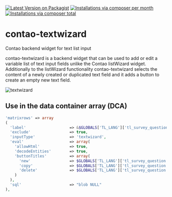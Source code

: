 [![Latest Version on Packagist](http://img.shields.io/packagist/v/hschottm/contao-textwizard.svg?style=flat)](https://packagist.org/packages/hschottm/contao-textwizard)
[![Installations via composer per month](http://img.shields.io/packagist/dm/hschottm/contao-textwizard.svg?style=flat)](https://packagist.org/packages/hschottm/contao-textwizard)
[![Installations via composer total](http://img.shields.io/packagist/dt/hschottm/contao-textwizard.svg?style=flat)](https://packagist.org/packages/hschottm/contao-textwizard)

# contao-textwizard
Contao backend widget for text list input

contao-textwizard is a backend widget that can be used to add or edit a variable list of text input fields unlike the Contao listWizard widget. Additionally to the listWizard functionality contao-textwizard selects the content of a newly created or duplicated text field and it adds a button to create an empty new text field.

![textwizard](https://user-images.githubusercontent.com/873113/49338631-0781c200-f624-11e8-96a6-9567e19a178e.png)

## Use in the data container array (DCA)

```php
'matrixrows' => array
(
  'label'                   => &$GLOBALS['TL_LANG']['tl_survey_question']['matrixrows'],
  'exclude'                 => true,
  'inputType'               => 'textwizard',
  'eval'                    => array(
    'allowHtml'             => true,
    'decodeEntities'        => true,
    'buttonTitles'          => array(
      'new'                 => $GLOBALS['TL_LANG']['tl_survey_question']['buttontitle_matrixrow_new'],
      'copy'                => $GLOBALS['TL_LANG']['tl_survey_question']['buttontitle_matrixrow_copy'],
      'delete'              => $GLOBALS['TL_LANG']['tl_survey_question']['buttontitle_matrixrow_delete']
    )
  ),
  'sql'                     => "blob NULL"
),
```
